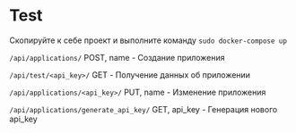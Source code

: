 # Test

Скопируйте к себе проект и выполните команду `sudo docker-compose up`

`/api/applications/` POST, name - Создание приложения

`/api/test/<api_key>/` GET - Получение данных об приложении

`/api/applications/<api_key>/` PUT, name - Изменение приложения

`/api/applications/generate_api_key/` GET, api_key - Генерация нового api_key


